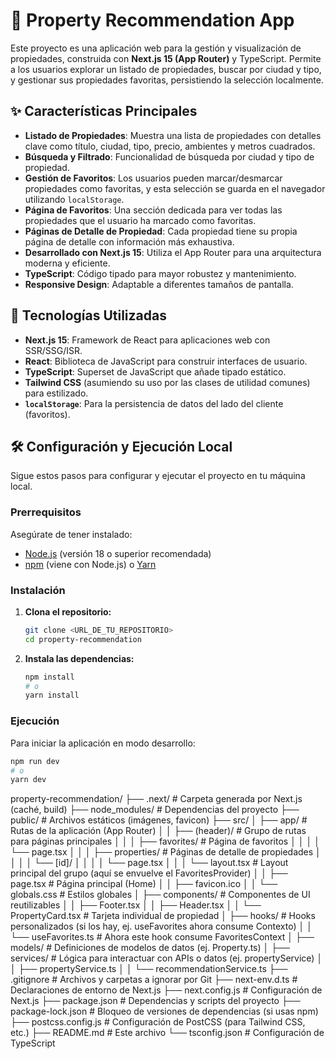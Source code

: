# 🏡 Property Recommendation App

Este proyecto es una aplicación web para la gestión y visualización de propiedades, construida con **Next.js 15 (App Router)** y TypeScript. Permite a los usuarios explorar un listado de propiedades, buscar por ciudad y tipo, y gestionar sus propiedades favoritas, persistiendo la selección localmente.

## ✨ Características Principales

- **Listado de Propiedades**: Muestra una lista de propiedades con detalles clave como título, ciudad, tipo, precio, ambientes y metros cuadrados.
- **Búsqueda y Filtrado**: Funcionalidad de búsqueda por ciudad y tipo de propiedad.
- **Gestión de Favoritos**: Los usuarios pueden marcar/desmarcar propiedades como favoritas, y esta selección se guarda en el navegador utilizando `localStorage`.
- **Página de Favoritos**: Una sección dedicada para ver todas las propiedades que el usuario ha marcado como favoritas.
- **Páginas de Detalle de Propiedad**: Cada propiedad tiene su propia página de detalle con información más exhaustiva.
- **Desarrollado con Next.js 15**: Utiliza el App Router para una arquitectura moderna y eficiente.
- **TypeScript**: Código tipado para mayor robustez y mantenimiento.
- **Responsive Design**: Adaptable a diferentes tamaños de pantalla.

## 🚀 Tecnologías Utilizadas

- **Next.js 15**: Framework de React para aplicaciones web con SSR/SSG/ISR.
- **React**: Biblioteca de JavaScript para construir interfaces de usuario.
- **TypeScript**: Superset de JavaScript que añade tipado estático.
- **Tailwind CSS** (asumiendo su uso por las clases de utilidad comunes) para estilizado.
- **`localStorage`**: Para la persistencia de datos del lado del cliente (favoritos).

## 🛠️ Configuración y Ejecución Local

Sigue estos pasos para configurar y ejecutar el proyecto en tu máquina local.

### Prerrequisitos

Asegúrate de tener instalado:

- [Node.js](https://nodejs.org/) (versión 18 o superior recomendada)
- [npm](https://www.npmjs.com/) (viene con Node.js) o [Yarn](https://yarnpkg.com/)

### Instalación

1.  **Clona el repositorio:**

    ```bash
    git clone <URL_DE_TU_REPOSITORIO>
    cd property-recommendation
    ```

2.  **Instala las dependencias:**
    ```bash
    npm install
    # o
    yarn install
    ```

### Ejecución

Para iniciar la aplicación en modo desarrollo:

```bash
npm run dev
# o
yarn dev
```

property-recommendation/
├── .next/ # Carpeta generada por Next.js (caché, build)
├── node_modules/ # Dependencias del proyecto
├── public/ # Archivos estáticos (imágenes, favicon)
├── src/
│ ├── app/ # Rutas de la aplicación (App Router)
│ │ ├── (header)/ # Grupo de rutas para páginas principales
│ │ │ ├── favorites/ # Página de favoritos
│ │ │ │ └── page.tsx
│ │ │ ├── properties/ # Páginas de detalle de propiedades
│ │ │ │ └── [id]/
│ │ │ │ └── page.tsx
│ │ │ └── layout.tsx # Layout principal del grupo (aquí se envuelve el FavoritesProvider)
│ │ ├── page.tsx # Página principal (Home)
│ │ ├── favicon.ico
│ │ └── globals.css # Estilos globales
│ ├── components/ # Componentes de UI reutilizables
│ │ ├── Footer.tsx
│ │ ├── Header.tsx
│ │ └── PropertyCard.tsx # Tarjeta individual de propiedad
│ ├── hooks/ # Hooks personalizados (si los hay, ej. useFavorites ahora consume Contexto)
│ │ └── useFavorites.ts # Ahora este hook consume FavoritesContext
│ ├── models/ # Definiciones de modelos de datos (ej. Property.ts)
│ ├── services/ # Lógica para interactuar con APIs o datos (ej. propertyService)
│ │ ├── propertyService.ts
│ │ └── recommendationService.ts
├── .gitignore # Archivos y carpetas a ignorar por Git
├── next-env.d.ts # Declaraciones de entorno de Next.js
├── next.config.js # Configuración de Next.js
├── package.json # Dependencias y scripts del proyecto
├── package-lock.json # Bloqueo de versiones de dependencias (si usas npm)
├── postcss.config.js # Configuración de PostCSS (para Tailwind CSS, etc.)
├── README.md # Este archivo
└── tsconfig.json # Configuración de TypeScript
